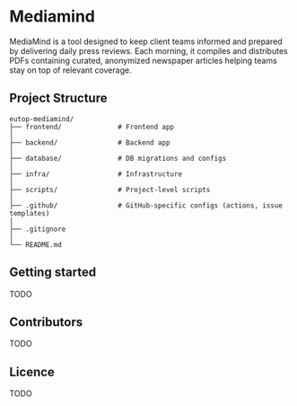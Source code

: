 # Mediamind

MediaMind is a tool designed to keep client teams informed and prepared by 
delivering daily press reviews. Each morning, it compiles and distributes PDFs
containing curated, anonymized newspaper articles helping teams stay on top of
relevant coverage.

## Project Structure
```
eutop-mediamind/
├── frontend/              # Frontend app
│
├── backend/               # Backend app
│
├── database/              # DB migrations and configs
│
├── infra/                 # Infrastructure
│
├── scripts/               # Project-level scripts
│
├── .github/               # GitHub-specific configs (actions, issue templates)
│
├── .gitignore
│
└── README.md
```

## Getting started
TODO

## Contributors
TODO

## Licence 
TODO
